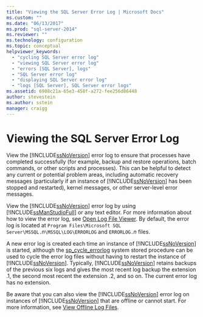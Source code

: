 ```yaml
---
title: "Viewing the SQL Server Error Log | Microsoft Docs"
ms.custom: ""
ms.date: "06/13/2017"
ms.prod: "sql-server-2014"
ms.reviewer: ""
ms.technology: configuration
ms.topic: conceptual
helpviewer_keywords: 
  - "cycling SQL Server error log"
  - "viewing SQL Server error log"
  - "errors [SQL Server], logs"
  - "SQL Server error log"
  - "displaying SQL Server error log"
  - "logs [SQL Server], SQL Server error logs"
ms.assetid: 6908c21a-65e3-458f-a272-fee256d86448
author: stevestein
ms.author: sstein
manager: craigg
---
```

# Viewing the SQL Server Error Log
  View the [!INCLUDE[ssNoVersion](../../includes/ssnoversion-md.md)] error log to ensure that processes have completed successfully (for example, backup and restore operations, batch commands, or other scripts and processes). This can be helpful to detect any current or potential problem areas, including automatic recovery messages (particularly if an instance of [!INCLUDE[ssNoVersion](../../includes/ssnoversion-md.md)] has been stopped and restarted), kernel messages, or other server-level error messages.  
  
 View the [!INCLUDE[ssNoVersion](../../includes/ssnoversion-md.md)] error log by using [!INCLUDE[ssManStudioFull](../../includes/ssmanstudiofull-md.md)] or any text editor. For more information about how to view the error log, see [Open Log File Viewer](../../relational-databases/logs/log-file-viewer.md). By default, the error log is located at `Program Files\Microsoft SQL Server\MSSQL.`*n*`\MSSQL\LOG\ERRORLOG` and `ERRORLOG.`*n* files.  
  
 A new error log is created each time an instance of [!INCLUDE[ssNoVersion](../../includes/ssnoversion-md.md)] is started, although the [sp_cycle_errorlog](/sql/relational-databases/system-stored-procedures/sp-cycle-errorlog-transact-sql) system stored procedure can be used to cycle the error log files without having to restart the instance of [!INCLUDE[ssNoVersion](../../includes/ssnoversion-md.md)]. Typically, [!INCLUDE[ssNoVersion](../../includes/ssnoversion-md.md)] retains backups of the previous six logs and gives the most recent log backup the extension .1, the second most recent the extension .2, and so on. The current error log has no extension.  
  
 Be aware that you can also view the [!INCLUDE[ssNoVersion](../../includes/ssnoversion-md.md)] error log on instances of [!INCLUDE[ssNoVersion](../../includes/ssnoversion-md.md)] that are offline or cannot start. For more information, see [View Offline Log Files](../../relational-databases/logs/view-offline-log-files.md).  
  
  
